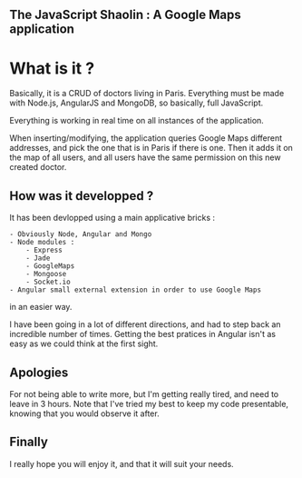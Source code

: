 ## The JavaScript Shaolin : A Google Maps application

# What is it ?
Basically, it is a CRUD of doctors living in Paris. Everything must be made with
Node.js, AngularJS and MongoDB, so basically, full JavaScript.

Everything is working in real time on all instances of the application.

When inserting/modifying, the application queries Google Maps different addresses,
and pick the one that is in Paris if there is one.
Then it adds it on the map of all users, and all users have the same permission
on this new created doctor.

## How was it developped ?

It has been devlopped using a main applicative bricks :

    - Obviously Node, Angular and Mongo
    - Node modules :
        - Express
        - Jade
        - GoogleMaps
        - Mongoose
        - Socket.io
    - Angular small external extension in order to use Google Maps
in an easier way.

I have been going in a lot of different directions, and had to step back
an incredible number of times. Getting the best pratices in Angular isn't
as easy as we could think at the first sight.

## Apologies

For not being able to write more, but I'm getting really tired,
and need to leave in 3 hours.
Note that I've tried my best to keep my code presentable, knowing that
you would observe it after.

## Finally

I really hope you will enjoy it, and that it will suit your needs.
